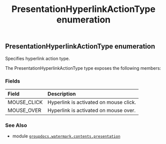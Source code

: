 ﻿---
title: PresentationHyperlinkActionType enumeration
second_title: GroupDocs.Watermark for Python via .NET API References
description: 
type: docs
url: /python-net/groupdocs.watermark.contents.presentation/presentationhyperlinkactiontype/
is_root: false
weight: 240
---

## PresentationHyperlinkActionType enumeration

Specifies hyperlink action type.



The PresentationHyperlinkActionType type exposes the following members:

### Fields
| Field | Description |
| :- | :- |
| MOUSE_CLICK | Hyperlink is activated on mouse click. |
| MOUSE_OVER | Hyperlink is activated on mouse over. |



### See Also
* module [`groupdocs.watermark.contents.presentation`](..)
